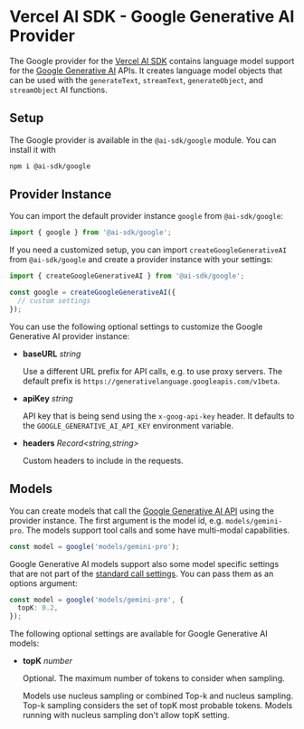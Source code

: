 # Vercel AI SDK - Google Generative AI Provider

The Google provider for the [Vercel AI SDK](https://sdk.vercel.ai/docs) contains language model support for the [Google Generative AI](https://ai.google/discover/generativeai/) APIs.
It creates language model objects that can be used with the `generateText`, `streamText`, `generateObject`, and `streamObject` AI functions.

## Setup

The Google provider is available in the `@ai-sdk/google` module. You can install it with

```bash
npm i @ai-sdk/google
```

## Provider Instance

You can import the default provider instance `google` from `@ai-sdk/google`:

```ts
import { google } from '@ai-sdk/google';
```

If you need a customized setup, you can import `createGoogleGenerativeAI` from `@ai-sdk/google` and create a provider instance with your settings:

```ts
import { createGoogleGenerativeAI } from '@ai-sdk/google';

const google = createGoogleGenerativeAI({
  // custom settings
});
```

You can use the following optional settings to customize the Google Generative AI provider instance:

- **baseURL** _string_

  Use a different URL prefix for API calls, e.g. to use proxy servers.
  The default prefix is `https://generativelanguage.googleapis.com/v1beta`.

- **apiKey** _string_

  API key that is being send using the `x-goog-api-key` header.
  It defaults to the `GOOGLE_GENERATIVE_AI_API_KEY` environment variable.

- **headers** _Record<string,string>_

  Custom headers to include in the requests.

## Models

You can create models that call the [Google Generative AI API](https://ai.google.dev/api/rest) using the provider instance.
The first argument is the model id, e.g. `models/gemini-pro`.
The models support tool calls and some have multi-modal capabilities.

```ts
const model = google('models/gemini-pro');
```

Google Generative AI models support also some model specific settings that are not part of the [standard call settings](/docs/ai-core/settings).
You can pass them as an options argument:

```ts
const model = google('models/gemini-pro', {
  topK: 0.2,
});
```

The following optional settings are available for Google Generative AI models:

- **topK** _number_

  Optional. The maximum number of tokens to consider when sampling.

  Models use nucleus sampling or combined Top-k and nucleus sampling.
  Top-k sampling considers the set of topK most probable tokens.
  Models running with nucleus sampling don't allow topK setting.
